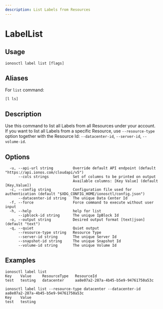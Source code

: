 ```yaml
---
description: List Labels from Resources
---
```


# LabelList

## Usage

```text
ionosctl label list [flags]
```

## Aliases

For `list` command:
```text
[l ls]
```

## Description

Use this command to list all Labels from all Resources under your account. If you want to list all Labels from a specific Resource, use `--resource-type` option together with the Resource Id: `--datacenter-id`, `--server-id`, `--volume-id`.

## Options

```text
  -u, --api-url string         Override default API endpoint (default "https://api.ionos.com/cloudapi/v5")
      --cols strings           Set of columns to be printed on output 
                               Available columns: [Key Value] (default [Key,Value])
  -c, --config string          Configuration file used for authentication (default "$XDG_CONFIG_HOME/ionosctl/config.json")
      --datacenter-id string   The unique Data Center Id
  -f, --force                  Force command to execute without user input
  -h, --help                   help for list
      --ipblock-id string      The unique IpBlock Id
  -o, --output string          Desired output format [text|json] (default "text")
  -q, --quiet                  Quiet output
      --resource-type string   Resource Type
      --server-id string       The unique Server Id
      --snapshot-id string     The unique Snapshot Id
      --volume-id string       The unique Volume Id
```

## Examples

```text
ionosctl label list 
Key    Value     ResourceType   ResourceId
test   testing   datacenter     aa8e07a2-287a-4b45-b5e9-94761750a53c

ionosctl label list --resource-type datacenter --datacenter-id aa8e07a2-287a-4b45-b5e9-94761750a53c 
Key    Value
test   testing
```

